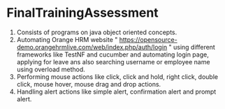# FinalTrainingAssessment
1. Consists of programs on java object oriented concepts.
2. Automating Orange HRM website " https://opensource-demo.orangehrmlive.com/web/index.php/auth/login " using different frameworks like TestNF and cucumber and automating login page, applying for leave ans also searching username or employee name using overload method.
3. Performing mouse actions like click, click and hold, right click, double click, mouse hover, mouse drag and drop actions.
4. Handling alert actions like simple alert, confirmation alert and prompt alert.
